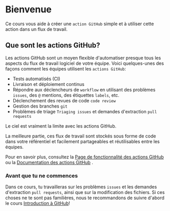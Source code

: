 # Bienvenue

Ce cours vous aide à créer une `action GitHub` simple et à utiliser cette action dans un flux de travail.

## Que sont les actions GitHub?

Les actions GitHub sont un moyen flexible d'automatiser presque tous les aspects du flux de travail logiciel de votre équipe. Voici quelques-unes des façons comment les équipes utilisent les `actions GitHub`:

- Tests automatisés (CI)
- Livraison et déploiement continus
- Répondre aux déclencheurs de `workflow` en utilisant des problèmes `issues`, des `@` mentions, des étiquettes `labels`, etc.
- Déclenchement des revues de code `code review`
- Gestion des branches `git`
- Problèmes de triage `Triaging issues` et demandes d'extraction `pull requests`

Le ciel est vraiment la limite avec les actions GitHub.

La meilleure partie, ces flux de travail sont stockés sous forme de code dans votre référentiel et facilement partageables et réutilisables entre les équipes.

Pour en savoir plus, consultez la [Page de fonctionnalité des actions GitHub](https://github.com/features/actions) ou la [Documentation des actions GitHub](https://help.github.com/en/actions) .

### Avant que tu ne commences

Dans ce cours, tu travailleras sur les problèmes `issues` et les demandes d'extraction `pull requests`, ainsi que sur la modification des fichiers. Si ces choses ne te sont pas familières, nous te recommandons de suivre d'abord le cours [Introduction à GitHub]({{host}}/githubtraining/introduction-to-github)!
